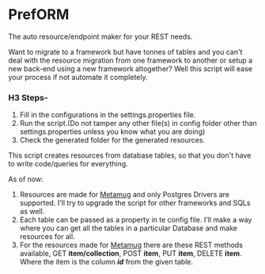# PrefORM
The auto resource/endpoint maker for your REST needs.

Want to migrate to a framework but have tonnes of tables and you can't deal with the resource migration from one framework to another or setup a new back-end using a new framework altogether? Well this script will ease your process if not automate it completely.

### H3 Steps-

1. Fill in the configurations in the settings.properties file.
2. Run the script.(Do not tamper any other file(s) in config folder other than settings.properties unless you know what you are doing)
3. Check the generated folder for the generated resources.

This script creates resources from database tables, so that you don't have to write code/queries for everything.

As of now:
1. Resources are made for [Metamug](https://metamug.com/) and only Postgres Drivers are supported. I'll try to upgrade the script for other frameworks and SQLs as well.
2. Each table can be passed as a property in te config file. I'll make a way where you can get all the tables in a particular Database and make resources for all.
3. For the resources made for [Metamug](https://metamug.com/) there are these REST methods available, GET **item/collection**, POST **item**, PUT **item**, DELETE **item**. Where the item is the column **_id_** from the given table.
